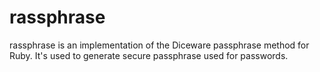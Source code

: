 rassphrase
==========

rassphrase is an implementation of the Diceware passphrase method for Ruby. 
It's used to generate secure passphrase used for passwords.
